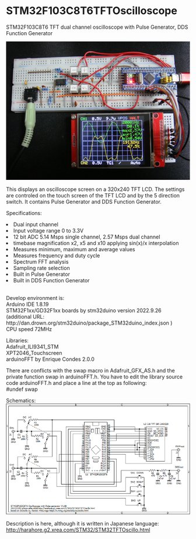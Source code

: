 # STM32F103C8T6TFTOscilloscope
STM32F103C8T6 TFT dual channel oscilloscope with Pulse Generator, DDS Function Generator

<img src="STM32F103TFT.jpg">

This displays an oscilloscope screen on a 320x240 TFT LCD.
The settings are controled on the touch screen of the TFT LCD and by the 5 direction switch.
It contains Pulse Generator and DDS Function Generator.

Specifications:
<li>Dual input channel</li>
<li>Input voltage range 0 to 3.3V</li>
<li>12 bit ADC 5.14 Msps single channel, 2.57 Msps dual channel</li>
<li>timebase magnification x2, x5 and x10 applying sin(x)/x interpolation</li>
<li>Measures minimum, maximum and average values</li>
<li>Measures frequency and duty cycle</li>
<li>Spectrum FFT analysis</li>
<li>Sampling rate selection</li>
<li>Built in Pulse Generator</li>
<li>Built in DDS Function Generator</li>
<br>
<p>
Develop environment is:<br>
Arduino IDE 1.8.19<br>
STM32F1xx/GD32F1xx boards by stm32duino version 2022.9.26<br>
  (additional URL: http://dan.drown.org/stm32duino/package_STM32duino_index.json )<br>
CPU speed 72MHz<br>
</p>

Libraries:<br>
Adafruit_ILI9341_STM<br>
XPT2046_Touchscreen<br>
arduinoFFT by Enrique Condes 2.0.0<br>

There are conflicts with the swap macro in Adafruit_GFX_AS.h and the private function swap in arduinoFFT.h.  You have to edit the library source code arduinoFFT.h and place a line at the top as following:<br>
#undef swap<br>

Schematics:<br>
<img src="STM32TFTOscillo.png">

Description is here, although it is written in Japanese language:
http://harahore.g2.xrea.com/STM32/STM32TFTOscillo.html
